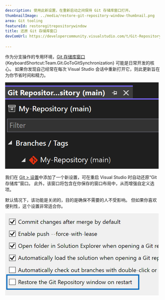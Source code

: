 ```yaml
---
description: 使用此新设置，在重新启动之间保持 Git 存储库窗口打开。
thumbnailImage: ../media/restore-git-repository-window-thumbnail.png
area: Git tooling
featureId: restoregitrepositorywindow
title: 还原 Git 存储库窗口
devComUrl: https://developercommunity.visualstudio.com/t/Git-Repository-window-is-not-restored-in/1255797

---
```



作为分支操作的专用环境，[Git 存储库窗口](vscmd://Team.Git.GoToGitSynchronization) {KeyboardShortcut:Team.Git.GoToGitSynchronization} 可能是日常开发的核心。 如果你发现自己经常在每次 Visual Studio 会话中重新打开它，则此更新旨在为你节省时间和精力。

![Git 存储库窗口分支列表。](../media/restore-git-repository-window-thumbnail.png)

我们在 [Git > 设置](vscmd://Team.Git.Settings)中添加了一个新设置，可在重启 Visual Studio 时自动还原“Git存储库”窗口。 此外，该窗口将包含在你保存的窗口布局中，从而增强自定义选项。

默认情况下，该功能是关闭的，目的是确保不需要的人不受影响。 但如果你喜欢便利性，这个设置非常适合你。

![“Git 设置”页，其中包含“还原 Git 存储库”窗口复选框。](../media/restore-git-repository-window-setting.png)

